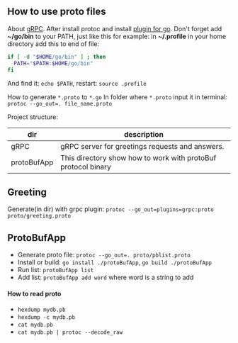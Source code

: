 ## How to use proto files

About [gRPC](https://grpc.io/docs/). 
After install protoc and install [plugin for go](https://github.com/golang/protobuf).
Don't forget add **~/go/bin** to your PATH, just like this for example: in **~/.profile** in your home directory add this to end of file:
```bash
if [ -d "$HOME/go/bin" ] ; then
  PATH="$PATH:$HOME/go/bin"
fi
``` 
And find it: `echo $PATH`, restart: `source .profile`

How to generate `*.proto` to `*.go` In folder where `*.proto` input it in terminal: `protoc --go_out=. file_name.proto`

Project structure:

dir | description
---|---
gRPC | gRPC server for greetings requests and answers.
protoBufApp | This directory show how to work with protoBuf protocol binary

## Greeting

Generate(in dir) with grpc plugin: `protoc --go_out=plugins=grpc:proto proto/greeting.proto`

## ProtoBufApp

* Generate proto file: `protoc --go_out=. proto/pblist.proto`  
* Install or build: `go install ./protoBufApp`, `go build ./protoBufApp`
* Run list: `protoBufApp list`
* Add list: `protoBufApp add word` where word is a string to add

#### How to read proto

* `hexdump mydb.pb`
* `hexdump -c mydb.pb`
* `cat mydb.pb`
* `cat mydb.pb | protoc --decode_raw`